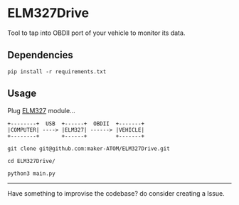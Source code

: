 # ELM327Drive

Tool to tap into OBDII port of your vehicle to monitor its data.

<!-- Image -->

## Dependencies

```
pip install -r requirements.txt
```

## Usage

Plug [ELM327](https://www.elm327.com/) module...

```
+--------+  USB  +------+  OBDII  +-------+ 
|COMPUTER| ----> |ELM327| ------> |VEHICLE|
+--------+       +------+         +-------+
```

```
git clone git@github.com:maker-ATOM/ELM327Drive.git

cd ELM327Drive/

python3 main.py
```
---

Have something to improvise the codebase? do consider creating a Issue.